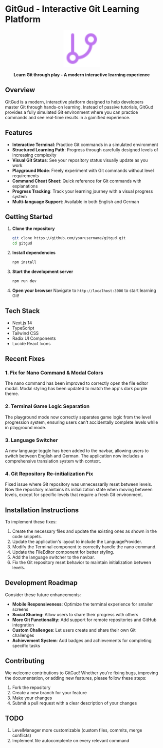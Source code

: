 # GitGud - Interactive Git Learning Platform

<p align="center">
  <img src="./public/gitBranch.svg" alt="GitGud Logo" width="120" height="120" />
</p>

<p align="center">
  <strong>Learn Git through play - A modern interactive learning experience</strong>
</p>

## Overview

GitGud is a modern, interactive platform designed to help developers master Git through hands-on learning. Instead of passive tutorials, GitGud provides a fully simulated Git environment where you can practice commands and see real-time results in a gamified experience.

## Features

- **Interactive Terminal**: Practice Git commands in a simulated environment
- **Structured Learning Path**: Progress through carefully designed levels of increasing complexity
- **Visual Git Status**: See your repository status visually update as you work
- **Playground Mode**: Freely experiment with Git commands without level requirements
- **Command Cheat Sheet**: Quick reference for Git commands with explanations
- **Progress Tracking**: Track your learning journey with a visual progress system
- **Multi-language Support**: Available in both English and German

## Getting Started

1. **Clone the repository**

    ```bash
    git clone https://github.com/yourusername/gitgud.git
    cd gitgud
    ```

2. **Install dependencies**

    ```bash
    npm install
    ```

3. **Start the development server**

    ```bash
    npm run dev
    ```

4. **Open your browser**
   Navigate to `http://localhost:3000` to start learning Git!

## Tech Stack

- Next.js 14
- TypeScript
- Tailwind CSS
- Radix UI Components
- Lucide React Icons

## Recent Fixes

### 1. Fix for Nano Command & Modal Colors

The nano command has been improved to correctly open the file editor modal. Modal styling has been updated to match the app's dark purple theme.

### 2. Terminal Game Logic Separation

The playground mode now correctly separates game logic from the level progression system, ensuring users can't accidentally complete levels while in playground mode.

### 3. Language Switcher

A new language toggle has been added to the navbar, allowing users to switch between English and German. The application now includes a comprehensive translation system with context.

### 4. Git Repository Re-initialization Fix

Fixed issue where Git repository was unnecessarily reset between levels. Now the repository maintains its initialization state when moving between levels, except for specific levels that require a fresh Git environment.

## Installation Instructions

To implement these fixes:

1. Create the necessary files and update the existing ones as shown in the code snippets.
2. Update the application's layout to include the LanguageProvider.
3. Modify the Terminal component to correctly handle the nano command.
4. Update the FileEditor component for better styling.
5. Add the language switcher to the navbar.
6. Fix the Git repository reset behavior to maintain initialization between levels.

## Development Roadmap

Consider these future enhancements:

- **Mobile Responsiveness**: Optimize the terminal experience for smaller screens
- **Social Sharing**: Allow users to share their progress with others
- **More Git Functionality**: Add support for remote repositories and GitHub integration
- **Custom Challenges**: Let users create and share their own Git challenges
- **Achievement System**: Add badges and achievements for completing specific tasks

## Contributing

We welcome contributions to GitGud! Whether you're fixing bugs, improving the documentation, or adding new features, please follow these steps:

1. Fork the repository
2. Create a new branch for your feature
3. Make your changes
4. Submit a pull request with a clear description of your changes

## TODO

1. LevelManager more customizable (custom files, commits, merge conflicts)
2. Implement file autocomplente on every relevant command
